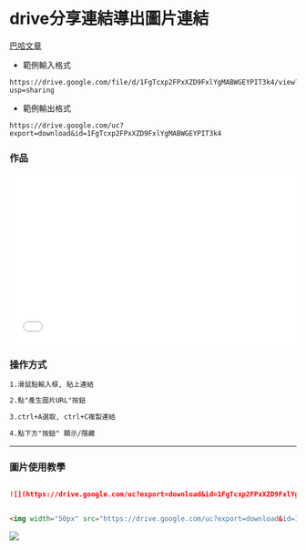# drive分享連結導出圖片連結

[巴哈文章](https://home.gamer.com.tw/artwork.php?sn=5259952)

+ 範例輸入格式
```
https://drive.google.com/file/d/1FgTcxp2FPxXZD9FxlYgMABWGEYPIT3k4/view?usp=sharing
```
+ 範例輸出格式
```
https://drive.google.com/uc?export=download&id=1FgTcxp2FPxXZD9FxlYgMABWGEYPIT3k4
```

<h3>作品</h3>

<iframe width="100%" height="300" src="//jsfiddle.net/dpes5407/63rxdc42/150/embedded/result/dark/" allowfullscreen="allowfullscreen" allowpaymentrequest frameborder="0"></iframe>

<h3>操作方式</h3>

``` md
1.滑鼠點輸入框, 貼上連結

2.點"產生圖片URL"按鈕

3.ctrl+A選取, ctrl+C複製連結

4.點下方"按鈕" 顯示/隱藏
```

---

<h3>圖片使用教學</h3>

```md

![](https://drive.google.com/uc?export=download&id=1FgTcxp2FPxXZD9FxlYgMABWGEYPIT3k4)

```

```html

<img width="50px" src="https://drive.google.com/uc?export=download&id=1FgTcxp2FPxXZD9FxlYgMABWGEYPIT3k4" />

```


![](https://drive.google.com/uc?export=download&id=1FgTcxp2FPxXZD9FxlYgMABWGEYPIT3k4)